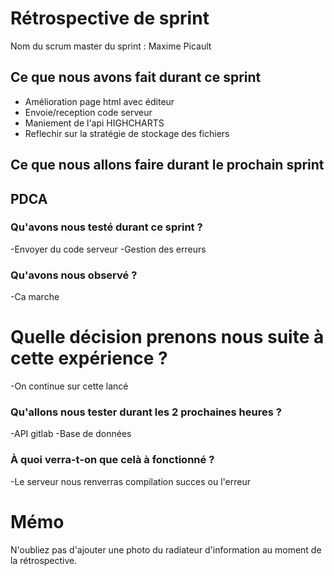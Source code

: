 # Rétrospective de sprint

Nom du scrum master du sprint : Maxime Picault

## Ce que nous avons fait durant ce sprint
- Amélioration page html avec éditeur
- Envoie/reception code serveur 
- Maniement de l'api HIGHCHARTS
- Reflechir sur la stratégie de stockage des fichiers

## Ce que nous allons faire durant le prochain sprint


## PDCA 
### Qu'avons nous testé durant ce sprint ? 
-Envoyer du code serveur
-Gestion des erreurs 

### Qu'avons nous observé ? 
-Ca marche

# Quelle décision prenons nous suite à cette expérience ? 
-On continue sur cette lancé

### Qu'allons nous tester durant les 2 prochaines heures ? 
-API gitlab
-Base de données

### À quoi verra-t-on que celà à fonctionné ?
-Le serveur nous renverras compilation succes ou l'erreur

# Mémo
N'oubliez pas d'ajouter une photo du radiateur d'information au moment de la rétrospective.
